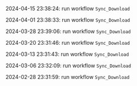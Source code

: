 2024-04-15 23:38:24: run workflow `Sync_Download` 

2024-04-01 23:38:33: run workflow `Sync_Download` 

2024-03-28 23:39:06: run workflow `Sync_Download` 

2024-03-20 23:31:46: run workflow `Sync_Download` 

2024-03-13 23:31:43: run workflow `Sync_Download` 

2024-03-06 23:32:09: run workflow `Sync_Download` 

2024-02-28 23:31:59: run workflow `Sync_Download` 



